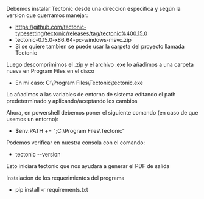 Debemos instalar Tectonic desde una direccion especifica y según la version que querramos manejar:

- https://github.com/tectonic-typesetting/tectonic/releases/tag/tectonic%400.15.0
- tectonic-0.15.0-x86_64-pc-windows-msvc.zip
- Si se quiere tambien se puede usar la carpeta del proyecto llamada Tectonic

Luego descomprimimos el .zip y el archivo .exe lo añadimos a una carpeta nueva en Program Files en el disco

- En mi caso: C:\Program Files\Tectonic\tectonic.exe

Lo añadimos a las variables de entorno de sistema editando el path predeterminado y aplicando/aceptando los cambios

Ahora, en powershell debemos poner el siguiente comando (en caso de que usemos un entorno):

- $env:PATH += ";C:\Program Files\Tectonic"

Podemos verificar en nuestra consola con el comando:

- tectonic --version

Esto iniciara tectonic que nos ayudara a generar el PDF de salida

Instalacion de los requerimientos del programa

- pip install -r requirements.txt
